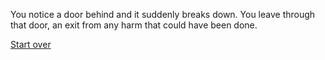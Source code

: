 You notice a door behind and it suddenly breaks down. 
You leave through that door, an exit from any harm that could have been done. 

[Start over](../README.md)

